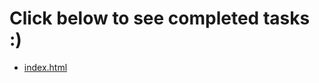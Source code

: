<h1>Click below to see completed tasks :)</h1>
<ul>
  <li><a href="wya-m.github.io/index.html">index.html</a></li>
</ul>
